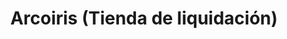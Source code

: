 ---
title: "Arcoiris (Tienda de liquidación)"
url: /ciudad-de-matanzas/arcoiris-tienda-de-liquidacion/
shop: regalo
---